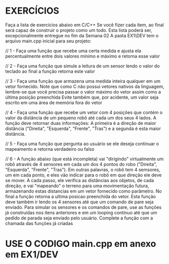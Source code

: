 # EXERCÍCIOS
Faça a lista de exercícios abaixo em C/C++
Se você fizer cada ítem, ao final será capaz de construir o projeto como um todo.
Esta lista poderá ser, excepcionalmente entregue no fim da Semana 02
A pasta EX1\DEV tem o arquivo main.cpp inicial para seu projeto:

// 1 -  Faça uma função que recebe uma certa medida e ajusta ela percentualmente entre dois valores mínimo e máximo e retorna esse valor


// 2 - Faça uma função que simule a leitura de um sensor lendo o valor do teclado ao final a função retorna este valor

// 3 - Faça uma função que armazena uma medida inteira qualquer em um vetor fornecido. Note que como C não possui vetores nativos da linguagem, lembre-se que você precisa passar o valor máximo do vetor assim como a última posição preenchida Evite também que, por acidente, um valor seja escrito em uma área de memória fora do vetor
  
// 4 - Faça uma função que recebe um vetor com 4 posições que contém o valor da distância de um pequeno robô até cada um dos seus 4 lados. A função deve retornar duas informações: A primeira é a direção de maior distância ("Direita", "Esquerda", "Frente", "Tras") e a segunda é esta maior distância.

// 5 - Faça uma função que pergunta ao usuário se ele deseja continuar o mapeamento e retorna verdadeiro ou falso

// 6 - A função abaixo (que está incompleta) vai "dirigindo" virtualmente um robô através de 4 sensores em cada um dos 4 pontos do robo ("Direita", "Esquerda", "Frente", "Tras"). Em outras palavras, o robô tem 4 semsores, um em cada ponto, e eles vão indicar para o robô em que direção ele deve se mover. A cada passo, ele verifica as distâncias aos objetos, de cada direção, e vai "mapeando" o terreno para uma movimentação futura, armazenando estas distancias em um vetor fornecido como parâmetro. No final a função retorna a ultima posicao preenchida do vetor. Esta função deve também ir lendo os 4 sensores até que um comando de pare seja enviado.  Para simular os sensores e os comandos de pare, use as funções já construídas nos ítens anteriores e em um looping contínuo até que um pedido de parada seja enviado pelo usuário. Complete a função com a chamada das funções já criadas



  
# USE O CODIGO main.cpp em anexo em EX1/DEV
